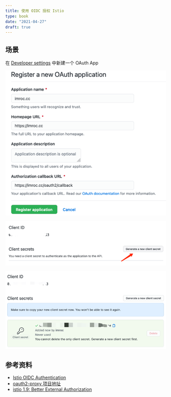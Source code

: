 ```yaml
---
title: 使用 OIDC 授权 Istio
type: book
date: "2021-04-27"
draft: true
---
```


## 场景

在 [Developer settings](https://github.com/settings/developers) 中新建一个 OAuth App

![](1.png)

![](2.png)

![](3.png)

## 参考资料

* [Istio OIDC Authentication](https://www.jetstack.io/blog/istio-oidc/)
* [oauth2-proxy 项目地址](https://github.com/oauth2-proxy/oauth2-proxy)
* [istio 1.9: Better External Authorization](https://istio.io/v1.9/blog/2021/better-external-authz/)
